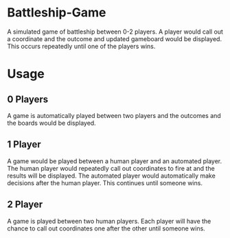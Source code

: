 # Battleship-Game
A simulated game of battleship between 0-2 players.  A player would call out a coordinate and the outcome and updated gameboard would be displayed.  This occurs repeatedly until one of the players wins.
 
# Usage

## 0 Players

A game is automatically played between two players and the outcomes and the boards would be displayed.

## 1 Player

A game would be played between a human player and an automated player.  The human player would repeatedly call out coordinates to fire at and the results will be displayed.  The automated player would automatically make decisions after the human player.  This continues until someone wins.

## 2 Player

A game is played between two human players.  Each player will have the chance to call out coordinates one after the other until someone wins.
